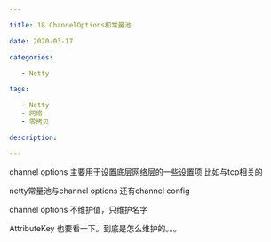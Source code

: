 ```yaml
---

title: 18.ChannelOptions和常量池

date: 2020-03-17

categories:

   - Netty

tags:

   - Netty
   - 网络
   - 零拷贝

description: ​

---
```


channel options 主要用于设置底层网络层的一些设置项
比如与tcp相关的

netty常量池与channel options   还有channel config

channel options 不维护值，只维护名字





AttributeKey  也要看一下。到底是怎么维护的。。。

